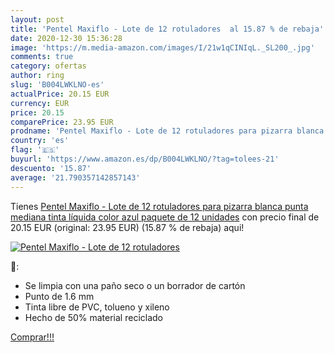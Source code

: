 ```yaml
---
layout: post
title: 'Pentel Maxiflo - Lote de 12 rotuladores  al 15.87 % de rebaja'
date: 2020-12-30 15:36:28
image: 'https://m.media-amazon.com/images/I/21w1qCINIqL._SL200_.jpg'
comments: true
category: ofertas
author: ring
slug: 'B004LWKLNO-es'
actualPrice: 20.15 EUR
currency: EUR
price: 20.15
comparePrice: 23.95 EUR
prodname: 'Pentel Maxiflo - Lote de 12 rotuladores para pizarra blanca  punta mediana  tinta líquida   color azul  paquete de 12 unidades'
country: 'es'
flag: '🇪🇸'
buyurl: 'https://www.amazon.es/dp/B004LWKLNO/?tag=tolees-21'
descuento: '15.87'
average: '21.790357142857143'
---
```


Tienes [Pentel Maxiflo - Lote de 12 rotuladores para pizarra blanca  punta mediana  tinta líquida   color azul  paquete de 12 unidades](https://www.amazon.es/dp/B004LWKLNO/?tag=tolees-21) con precio final de  20.15 EUR (original: 23.95 EUR) (15.87 %  de rebaja) aqui!

[![Pentel Maxiflo - Lote de 12 rotuladores ](https://m.media-amazon.com/images/I/21w1qCINIqL._SL200_.jpg)](https://www.amazon.es/dp/B004LWKLNO/?tag=tolees-21)

🔎:

- Se limpia con una paño seco o un borrador de cartón
- Punto de 1.6 mm
- Tinta libre de PVC, tolueno y xileno
- Hecho de 50% material reciclado

[Comprar!!!](https://www.amazon.es/dp/B004LWKLNO/?tag=tolees-21)

